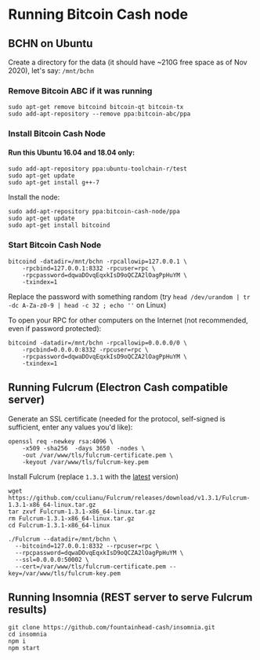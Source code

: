 # Running Bitcoin Cash node

## BCHN on Ubuntu

Create a directory for the data (it should have ~210G free space as of Nov 2020), let's say: `/mnt/bchn`

### Remove Bitcoin ABC if it was running

```shell script
sudo apt-get remove bitcoind bitcoin-qt bitcoin-tx
sudo add-apt-repository --remove ppa:bitcoin-abc/ppa
```


### Install Bitcoin Cash Node

#### Run this Ubuntu 16.04 and 18.04 only:

```shell script
sudo add-apt-repository ppa:ubuntu-toolchain-r/test
sudo apt-get update
sudo apt-get install g++-7
```

Install the node:

```shell script
sudo add-apt-repository ppa:bitcoin-cash-node/ppa
sudo apt-get update
sudo apt-get install bitcoind
```

### Start Bitcoin Cash Node

```shell script
bitcoind -datadir=/mnt/bchn -rpcallowip=127.0.0.1 \
    -rpcbind=127.0.0.1:8332 -rpcuser=rpc \
    -rpcpassword=dqwaDOvqEqxkIsD9oQCZA2lOagPpHuYM \
    -txindex=1
```

Replace the password with something random (try `head /dev/urandom | tr -dc A-Za-z0-9 | head -c 32 ; echo ''` on Linux)

To open your RPC for other computers on the Internet (not recommended, even if password protected):

```shell script
bitcoind -datadir=/mnt/bchn -rpcallowip=0.0.0.0/0 \
    -rpcbind=0.0.0.0:8332 -rpcuser=rpc \
    -rpcpassword=dqwaDOvqEqxkIsD9oQCZA2lOagPpHuYM \
    -txindex=1
```

## Running Fulcrum (Electron Cash compatible server)

Generate an SSL certificate (needed for the protocol, self-signed is sufficient, enter any values you'd like):

```shell script
openssl req -newkey rsa:4096 \
    -x509 -sha256  -days 3650  -nodes \
    -out /var/www/tls/fulcrum-certificate.pem \
    -keyout /var/www/tls/fulcrum-key.pem
```

Install Fulcrum (replace `1.3.1` with the [latest](https://github.com/cculianu/Fulcrum/releases/latest) version)

```shell script
wget https://github.com/cculianu/Fulcrum/releases/download/v1.3.1/Fulcrum-1.3.1-x86_64-linux.tar.gz
tar zxvf Fulcrum-1.3.1-x86_64-linux.tar.gz
rm Fulcrum-1.3.1-x86_64-linux.tar.gz
cd Fulcrum-1.3.1-x86_64-linux

./Fulcrum --datadir=/mnt/bchn \
  --bitcoind=127.0.0.1:8332 --rpcuser=rpc \
  --rpcpassword=dqwaDOvqEqxkIsD9oQCZA2lOagPpHuYM \
  --ssl=0.0.0.0:50002 \
  --cert=/var/www/tls/fulcrum-certificate.pem --key=/var/www/tls/fulcrum-key.pem
```

## Running Insomnia (REST server to serve Fulcrum results)

```shell script
git clone https://github.com/fountainhead-cash/insomnia.git
cd insomnia
npm i
npm start
```

